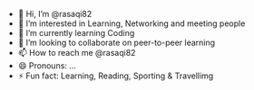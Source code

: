 - 👋 Hi, I’m @rasaqi82
- 👀 I’m interested in Learning, Networking and meeting people
- 🌱 I’m currently learning Coding
- 💞️ I’m looking to collaborate on peer-to-peer learning
- 📫 How to reach me @rasaqi82
- 😄 Pronouns: ...
- ⚡ Fun fact: Learning, Reading, Sporting & Travellimg

<!---
rasaqi82/rasaqi82 is a ✨ special ✨ repository because its `README.md` (this file) appears on your GitHub profile.
You can click the Preview link to take a look at your changes.
--->
